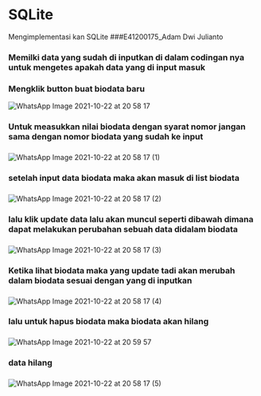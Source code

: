 # SQLite
Mengimplementasi kan SQLite
###E41200175_Adam Dwi Julianto
### Memilki data yang sudah di inputkan di dalam codingan nya untuk mengetes apakah data yang di input masuk
### Mengklik button buat biodata baru
![WhatsApp Image 2021-10-22 at 20 58 17](https://user-images.githubusercontent.com/81203366/138467271-17099f16-c976-4003-bcb8-eb295655c70c.jpeg)
###
### Untuk measukkan nilai biodata dengan syarat nomor jangan sama dengan nomor biodata yang sudah ke input
###
![WhatsApp Image 2021-10-22 at 20 58 17 (1)](https://user-images.githubusercontent.com/81203366/138467390-509781c9-c27f-47ce-a833-5abc818f75c3.jpeg)
###
### setelah input data biodata maka akan masuk di list biodata
###
![WhatsApp Image 2021-10-22 at 20 58 17 (2)](https://user-images.githubusercontent.com/81203366/138467447-9849a7e2-5cec-4e39-8e9d-4afb45c53737.jpeg)
###
### lalu klik update data lalu akan muncul seperti dibawah dimana dapat melakukan perubahan sebuah data didalam biodata
###
![WhatsApp Image 2021-10-22 at 20 58 17 (3)](https://user-images.githubusercontent.com/81203366/138467510-de8c9ff0-d7c6-4d41-809c-66098b28a998.jpeg)
###
### Ketika lihat biodata maka yang update tadi akan merubah dalam biodata sesuai dengan yang di inputkan
###
![WhatsApp Image 2021-10-22 at 20 58 17 (4)](https://user-images.githubusercontent.com/81203366/138467568-f552b772-7122-4f7e-aff1-c6965f769955.jpeg)
###
### lalu untuk hapus biodata maka biodata akan hilang
###
![WhatsApp Image 2021-10-22 at 20 59 57](https://user-images.githubusercontent.com/81203366/138467615-cdc769e7-2763-40f7-90bf-288b41bd1124.jpeg)
###
### data hilang 
###
![WhatsApp Image 2021-10-22 at 20 58 17 (5)](https://user-images.githubusercontent.com/81203366/138467656-9dc2323e-628e-44b1-8438-2c8da379df75.jpeg)

